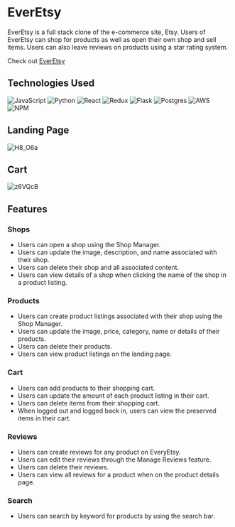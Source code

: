# EverEtsy

EverEtsy is a full stack clone of the e-commerce site, Etsy. Users of EverEtsy can shop for products as well as open their own shop and sell items. Users can also leave reviews on products using a star rating system.

Check out [EverEtsy](https://everetsy.onrender.com/)

## Technologies Used
![JavaScript](https://img.shields.io/badge/javascript-%23323330.svg?style=for-the-badge&logo=javascript&logoColor=%23F7DF1E)
![Python](https://img.shields.io/badge/python-3670A0?style=for-the-badge&logo=python&logoColor=ffdd54)
![React](https://img.shields.io/badge/react-%2320232a.svg?style=for-the-badge&logo=react&logoColor=%2361DAFB)
![Redux](https://img.shields.io/badge/redux-%23593d88.svg?style=for-the-badge&logo=redux&logoColor=white)
![Flask](https://img.shields.io/badge/flask-%23000.svg?style=for-the-badge&logo=flask&logoColor=white)
![Postgres](https://img.shields.io/badge/postgres-%23316192.svg?style=for-the-badge&logo=postgresql&logoColor=white)
![AWS](https://img.shields.io/badge/AWS-%23FF9900.svg?style=for-the-badge&logo=amazon-aws&logoColor=white)
![NPM](https://img.shields.io/badge/NPM-%23CB3837.svg?style=for-the-badge&logo=npm&logoColor=white)

## Landing Page

![H8_O6a](https://github.com/LizLow25/EverEtsy/assets/121310177/808ddc59-8f2a-4f6a-b7d6-114d368f7f84)

## Cart

![z6VQcB](https://github.com/LizLow25/EverEtsy/assets/121310177/5a5b41b7-30af-4e99-8fa1-19a2596d34fb)

## Features

### Shops

* Users can open a shop using the Shop Manager.
* Users can update the image, description, and name associated with their shop.
* Users can delete their shop and all associated content.
* Users can view details of a shop when clicking the name of the shop in a product listing.

### Products

* Users can create product listings associated with their shop using the Shop Manager.
* Users can update the image, price, category, name or details of their products.
* Users can delete their products.
* Users can view product listings on the landing page.

### Cart

* Users can add products to their shopping cart.
* Users can update the amount of each product listing in their cart.
* Users can delete items from their shopping cart.
* When logged out and logged back in, users can view the preserved items in their cart.


### Reviews

* Users can create reviews for any product on EveryEtsy.
* Users can edit their reviews through the Manage Reviews feature.
* Users can delete their reviews.
* Users can view all reviews for a product when on the product details page.

### Search

* Users can search by keyword for products by using the search bar.






